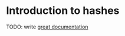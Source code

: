 # Introduction to hashes

TODO: write [great documentation](http://jacobian.org/writing/what-to-write/)
